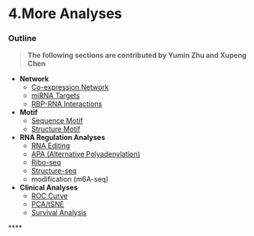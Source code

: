 # 4.More Analyses

### Outline

> **The following sections are contributed by Yumin Zhu and Xupeng Chen**

* **Network**
  * [Co-expression Network](https://yuminthu.github.io/training_class/docs/co_expression.html)
  * [miRNA Targets](https://yuminthu.github.io/training_class/docs/miRNA.html)
  * [RBP-RNA Interactions](https://yuminthu.github.io/training_class/docs/RBP_interaction.html)
* **Motif**
  * [Sequence Motif](https://yuminthu.github.io/training_class/docs/sequence_motif.html)
  * [Structure Motif](https://yuminthu.github.io/training_class/docs/structure_motif.html)
* **RNA Regulation Analyses**
  * [RNA Editing](https://yuminthu.github.io/training_class/docs/RNA_editing.html)
  * [APA \(Alternative Polyadenylation\)](https://yuminthu.github.io/training_class/docs/APA.html)
  * [Ribo-seq](https://yuminthu.github.io/training_class/docs/ribo_seq.html)
  * [Structure-seq](https://yuminthu.github.io/training_class/docs/structure_seq.html)
  * modification \(m6A-seq\)
* **Clinical Analyses**
  * [ROC Curve](https://yuminthu.github.io/training_class/docs/ROC_curve.html)
  * [PCA/tSNE](https://github.com/soyabean29/PCA-tSNE-UMAP-pipeline)
  * [Survival Analysis](https://yuminthu.github.io/training_class/docs/survival_analysis.html)

\*\*\*\*



